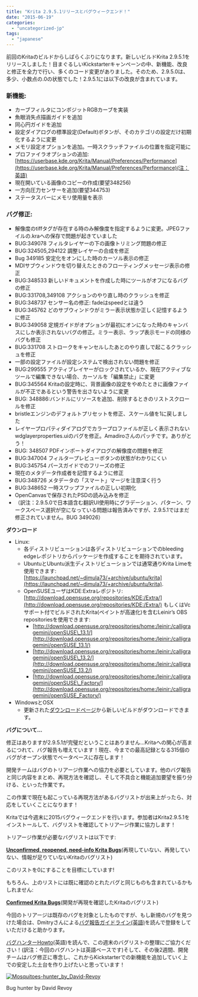 ```yaml
---
title: "Krita 2.9.5.1リリースとバグウィークエンド！"
date: "2015-06-19"
categories: 
  - "uncategorized-jp"
tags: 
  - "japanese"
---
```


前回のKritaのビルドからしばらくぶりになります。新しいビルドKrita 2.9.5.1をリリースしました！目まぐるしいKickstarterキャンペーンの中、新機能、改良と修正を全力で行い、多くのコード変更がありました。そのため、2.9.5.0は、多少、小数点の.0の状態でした！2.9.5.1には以下の改良が含まれています。

### 新機能:

- カーブフィルタにコンポジットRGBカーブを実装
- 魚眼消失点描画ガイドを追加
- 同心円ガイドを追加
- 設定ダイアログの標準設定(Default)ボタンが、そのカテゴリの設定だけ初期化するように変更
- メモリ設定オプションを追加。一時スクラッチファイルの位置を指定可能に
- プロファイラオプションの追加:[https://userbase.kde.org/Krita/Manual/Preferences/Performance](https://userbase.kde.org/Krita/Manual/Preferences/Performance)(注：英語)
- 現在開いている画像のコピーの作成(要望348256)
- 一方向圧力センサーを追加(要望344753)
- ステータスバーにメモリ使用量を表示

### バグ修正:

- 解像度のtiffタグが存在する時のみ解像度を指定するように変更。JPEGファイルの.kraへの保存で問題が起きていました
- BUG:349078 フィルタレイヤーの下の画像トリミング問題の修正
- BUG:324505,294122 調整レイヤーの合成を修正
- Bug 349185 安定化をオンにした時のカーソル表示の修正
- MDIサブウィンドウを切り替えたときのフローティングメッセージ表示の修正
- BUG:348533 新しいドキュメントを作成した時にツールがオフになるバグの修正
- BUG:331708,349108 アクションのやり直し時のクラッシュを修正
- BUG:348737 センサー名の修正: fadeはspeedとは違う
- BUG:345762 どのサブウィンドウがミラー表示状態か正しく記憶するように修正
- BUG:349058 定規ガイドがオプションが最初にオンになった時のキャンバスにしか表示されないバグの修正。ミラー表示、ラップ表示モードの同様のバグも修正
- BUG:331708 ストロークをキャンセルしたあとのやり直しで起こるクラッシュを修正
- 一部の設定ファイルが設定システムで検出されない問題を修正
- BUG:299555 アクティブレイヤーがロックされているか、現在アクティブなツールで編集できない場合、カーソルを「編集禁止」に変更
- BUG:345564 Kritaの設定時に、背景画像の設定をやめたときに画像ファイルが不正であるという警告を出さないように変更
- BUG: 348886:バンドルにリソースを追加、削除するときのリストスクロールを修正
- bristleエンジンのデフォルトプリセットを修正、スケール値を1に戻しました
- レイヤープロパティダイアログでカラープロファイルが正しく表示されないwdglayerproperties.uiのバグを修正。Amadiroさんのパッチです。ありがとう！
- BUG: 348507 PDFインポートダイアログの解像度の問題を修正
- BUG:347004 フィルタープレビューボタンの状態がわかりにくい
- BUG:345754 パースガイドでのフリーズの修正
- 現在のメタデータ作成者を記憶するように修正
- BUG:348726 メタデータの「スマート」マージを注意深く行う
- BUG:348652 一時スワップファイルの正しい初期化
- OpenCanvasで保存されたPSDの読み込みを修正
- （訳注：2.9.5.0で日本語含む翻訳UI使用時にグラデーション、パターン、ワークスペース選択が空になっている問題は報告済みですが、2.9.5.1ではまだ修正されていません。BUG 349026）

**ダウンロード**

- Linux:
    - 各ディストリビューションは各ディストリビューションでのbleeding edgeレポジトリからパッケージを作成することを期待されています。
    - UbuntuとUbuntu派生ディストリビューションでは通常通りKrita Limeを使用できます:[https://launchpad.net/~dimula73/+archive/ubuntu/krita](https://launchpad.net/~dimula73/+archive/ubuntu/krita).
    - OpenSUSEユーザはKDE:Extraレポジトリ: [http://download.opensuse.org/repositories/KDE:/Extra/](http://download.opensuse.org/repositories/KDE:/Extra/) もしくはVcサポート付でビルドされたKrita(ペイントが高速化)を含むLeinir’s OBS repositoriesを使用できます:
        - [http://download.opensuse.org/repositories/home:/leinir:/calligragemini/openSUSE\_13.1/](http://download.opensuse.org/repositories/home:/leinir:/calligragemini/openSUSE_13.1/)
        - [http://download.opensuse.org/repositories/home:/leinir:/calligragemini/openSUSE\_13.2/](http://download.opensuse.org/repositories/home:/leinir:/calligragemini/openSUSE_13.2/)
        - [http://download.opensuse.org/repositories/home:/leinir:/calligragemini/openSUSE\_Factory/](http://download.opensuse.org/repositories/home:/leinir:/calligragemini/openSUSE_Factory/)
- WindowsとOSX
    - 更新された[ダウンロードページ](https://jp.krita.org/download/krita-desktop/ "Krita Desktop")から新しいビルドがダウンロードできます。

**バグについて…**

修正はありますが2.9.5.1が完璧だということはありません…Kritaへの関心が高まるにつれて、バグ報告も増えています！現在、今までの最高記録となる315個のバグがオープン状態でベータベースに存在します！

開発チームはバグのトリアージ作業への協力を必要としています。他のバグ報告と同じ内容をまとめ、再現方法を確認し、そして不具合と機能追加要望を振り分ける、といった作業です。

この作業で現在も起こっている再現方法があるバグリストが出来上がったら、対応をしていくことになります！

Kritaでは今週末に2015バグウィークエンドを行います。参加者はKrita2.9.5.1をインストールして、バグリストを確認してトリアージ作業に協力します！

トリアージ作業が必要なバグリストは以下です:

[**Unconfirmed, reopened, need-info Krita Bugs**](https://bugs.kde.org/buglist.cgi?bug_severity=critical&bug_severity=grave&bug_severity=major&bug_severity=crash&bug_severity=normal&bug_severity=minor&query_format=advanced&product=krita&bug_status=UNCONFIRMED&bug_status=REOPENED&bug_status=NEEDSINFO)(再現していない、再発していない、情報が足りていないKritaのバグリスト)

このリストを0にすることを目標にしています!

もちろん、上のリストには既に確認のとれたバグと同じものも含まれているかもしれません:

[**Confirmed Krita Bugs**](https://bugs.kde.org/buglist.cgi?bug_status=CONFIRMED&bug_status=ASSIGNED&bug_severity=critical&bug_severity=grave&bug_severity=major&bug_severity=crash&bug_severity=normal&bug_severity=minor&query_format=advanced&product=krita)(開発が再現を確認したKritaのバグリスト)

今回のトリアージは既存のバグを対象としたものですが、もし新規のバグを見つけた場合は、Dmitryさんによる[バグ報告ガイドライン(英語)](https://community.kde.org/Krita/docs/Bug_Writing_Guidelines)を読んで登録をしていただけると助かります。

[バグハンターHowto](https://community.kde.org/Krita/Docs/Bug_Hunting_Day#Developers)(英語)を読んで、この週末のバグリストの整理にご協力ください！(訳注：今回のバグハントは英語ベースです)そして、その後2週間、開発チームはバグ修正に専念し、これからKickstarterでの新機能を追加していく上での安定した土台を作り上げたいと思っています！

[![Mosquitoes-hunter_by_David-Revoy](/images/posts/2015/Mosquitoes-hunter_by_David-Revoy-238x300.jpg)](https://jp.krita.org/wp-content/uploads/2015/06/Mosquitoes-hunter_by_David-Revoy.jpg)

Bug hunter by David Revoy
